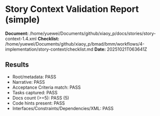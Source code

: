 # Story Context Validation Report (simple)

**Document:** /home/yuewei/Documents/github/xiaoy_p/docs/stories/story-context-1.4.xml
**Checklist:** /home/yuewei/Documents/github/xiaoy_p/bmad/bmm/workflows/4-implementation/story-context/checklist.md
**Date:** 20251021T063641Z

## Results
- Root/metadata: PASS
- Narrative: PASS
- Acceptance Criteria match: PASS
- Tasks captured: PASS
- Docs count (>=5): PASS (5)
- Code hints present: PASS
- Interfaces/Constraints/Dependencies/XML: PASS
